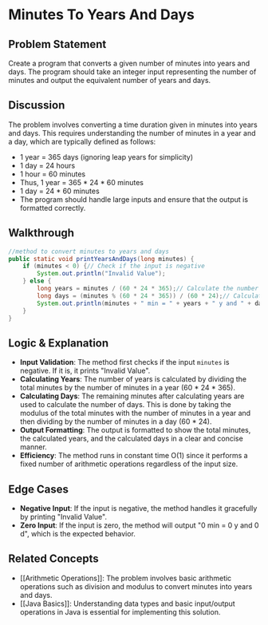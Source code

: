 # Minutes To Years And Days
## Problem Statement
Create a program that converts a given number of minutes into years and days. The program should take an integer input representing the number of minutes and output the equivalent number of years and days.
## Discussion
The problem involves converting a time duration given in minutes into years and days. This requires understanding the number of minutes in a year and a day, which are typically defined as follows:
- 1 year = 365 days (ignoring leap years for simplicity)
- 1 day = 24 hours
- 1 hour = 60 minutes
- Thus, 1 year = 365 * 24 * 60 minutes
- 1 day = 24 * 60 minutes
- The program should handle large inputs and ensure that the output is formatted correctly.
## Walkthrough
```java
//method to convert minutes to years and days
public static void printYearsAndDays(long minutes) {
    if (minutes < 0) {// Check if the input is negative
        System.out.println("Invalid Value");
    } else {
        long years = minutes / (60 * 24 * 365);// Calculate the number of years
        long days = (minutes % (60 * 24 * 365)) / (60 * 24);// Calculate the remaining days after converting to years
        System.out.println(minutes + " min = " + years + " y and " + days + " d");
    }
}
```
## Logic & Explanation
- **Input Validation**: The method first checks if the input `minutes` is negative. If it is, it prints "Invalid Value".
- **Calculating Years**: The number of years is calculated by dividing the total minutes by the number of minutes in a year (60 * 24 * 365).
- **Calculating Days**: The remaining minutes after calculating years are used to calculate the number of days. This is done by taking the modulus of the total minutes with the number of minutes in a year and then dividing by the number of minutes in a day (60 * 24).
- **Output Formatting**: The output is formatted to show the total minutes, the calculated years, and the calculated days in a clear and concise manner.
- **Efficiency**: The method runs in constant time O(1) since it performs a fixed number of arithmetic operations regardless of the input size.
## Edge Cases
- **Negative Input**: If the input is negative, the method handles it gracefully by printing "Invalid Value".
- **Zero Input**: If the input is zero, the method will output "0 min = 0 y and 0 d", which is the expected behavior.
## Related Concepts
  - [[Arithmetic Operations]]: The problem involves basic arithmetic operations such as division and modulus to convert minutes into years and days.
 - [[Java Basics]]: Understanding data types and basic input/output operations in Java is essential for implementing this solution.